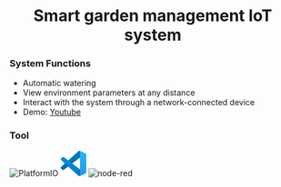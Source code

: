 <h1 align="center"> Smart garden management IoT system </h1>
<h3>System Functions</h3>

 -  Automatic watering
 -  View environment parameters at any distance
 -  Interact with the system through a network-connected device
 -  Demo: [Youtube](https://youtu.be/sLUAic5eqcU)

<h3>Tool</h3>
<div>
  <img src="https://upload.wikimedia.org/wikipedia/commons/c/cd/PlatformIO_logo.svg" alt="PlatformIO" title="PlatformIO" width="45" height="45"/>
    <img src="https://github.com/devicons/devicon/blob/master/icons/vscode/vscode-original.svg" alt="VScode" title="VScode" width="45" height="45"/>
    <img src="https://nodered.org/about/resources/media/node-red-icon.svg" alt="node-red" title="node-red" width="45" height="45"/>
</div>

